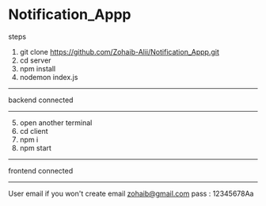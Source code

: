 # Notification_Appp
steps
1) git clone https://github.com/Zohaib-Alii/Notification_Appp.git 
2) cd server 
3) npm install 
4) nodemon index.js
********
backend connected
********
5) open another terminal 
6) cd client 
7) npm i 
8) npm start 
********
frontend connected
********

User email if you won't create 
email zohaib@gmail.com
pass : 12345678Aa
